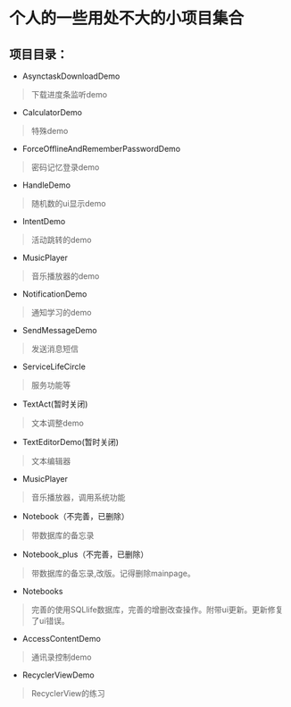 # 个人的一些用处不大的小项目集合


## 项目目录： 
   * AsynctaskDownloadDemo
   > 下载进度条监听demo
   * CalculatorDemo
   > 特殊demo
   * ForceOfflineAndRememberPasswordDemo
   > 密码记忆登录demo
   * HandleDemo
   > 随机数的ui显示demo
   * IntentDemo
   > 活动跳转的demo
   * MusicPlayer
   > 音乐播放器的demo
   * NotificationDemo
   > 通知学习的demo
   * SendMessageDemo
   > 发送消息短信
   * ServiceLifeCircle
   > 服务功能等
   * TextAct(暂时关闭)
   > 文本调整demo
   * TextEditorDemo(暂时关闭)
   > 文本编辑器
   * MusicPlayer
   > 音乐播放器，调用系统功能
   * Notebook（不完善，已删除）
   > 带数据库的备忘录
   * Notebook_plus（不完善，已删除）
   > 带数据库的备忘录,改版。记得删除mainpage。
   * Notebooks
   > 完善的使用SQLlife数据库，完善的增删改查操作。附带ui更新。更新修复了ui错误。
   * AccessContentDemo
   > 通讯录控制demo
   * RecyclerViewDemo
   > RecyclerView的练习
   